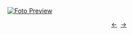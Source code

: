 [![Foto Preview](preview/n300.avif)](https://20essentials.github.io/project-000-300)

<div align="center" style="display: flex; justify-content: center;">
  <a  href="https://github.com/20essentials/project-000-299" target="_blank">&#8592;</a>
  &nbsp;&nbsp;
  <a  href="https://github.com/20essentials/project-000-301" target="_blank">&#8594;</a>
</div>
